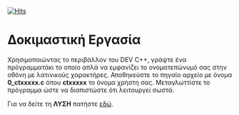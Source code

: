 [![Hits](https://hits.seeyoufarm.com/api/count/incr/badge.svg?url=https%3A%2F%2Feffie375.github.io%2FTPTE-AEGEAN&count_bg=%23E3802B&title_bg=%2307359E&icon=internetarchive.svg&icon_color=%23E7E7E7&title=%CE%A0%CF%81%CE%BF%CE%B2%CE%BF%CE%BB%CE%AD%CF%82&edge_flat=false)](https://hits.seeyoufarm.com)

# Δοκιµαστική Εργασία

Χρησιµοποιώντας το περιβάλλον του DEV C++, γράψτε ένα πρόγραµµατάκι το οποίο απλά να εµφανίζει το ονοµατεπώνυµό σας στην οθόνη µε λατινικούς χαρακτήρες. Αποθηκεύστε το πηγαίο αρχείο µε όνοµα **0_ctxxxxx.c** όπου **ctxxxxx** το όνοµα χρήστη σας. Μεταγλωττίστε το πρόγραµµα ώστε να διαπιστώστε ότι λειτουργεί σωστά.

Για να δείτε τη **ΛΥΣΗ** πατήστε [εδώ](source/0_ct20044.c).
